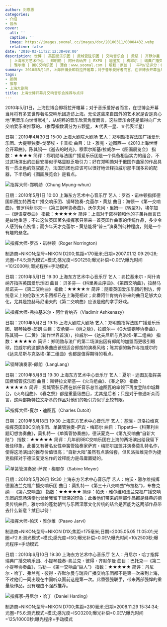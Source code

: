 ```yaml
---
author: 刘恩惠
categories:
- 介绍
- 音乐
cover:
  alt: ''
  caption: ''
  image: https://images.soomal.cc/images/doc/20100311/00004432.webp
  relative: false
date: '2010-03-11T22:12:38+08:00'
description: 世博 | 英国爱乐乐团 | 费城管弦乐团 | 交响音乐会 | 黄慈 | 齐默尔曼 | 诺林顿 | 斯图加特西南广播交响乐团 | 法兰克福广播交响乐团
  | 上海东方艺术中心 | 郑明勋 | 阿什肯纳齐 | EXPO | 迪图瓦 | 梅耶尔 | 瑞典广播交响乐团 | 法国广播爱乐乐团 | 哈丁 | 卡普松 | 贝洛拉维克
  | 雅尔维 | BBC交响乐团 | 源自：www.soomal.com | 版权：原创 |  平均/总评分：09.50/57
summary: 2010年5月1日，上海世博会即将拉开帷幕；对于音乐爱好者而言，在世博会开幕当月将有多支世界著名交响乐团造访上海。无论这些来自国外的艺术家是否是真心地”用音乐向世博献礼”，从纯粹的音乐欣赏角度而言，这些音乐会还是值得……
tags:
- 郎朗
- 推荐
- 上海大剧院
title: 上海世博开幕月交响音乐会推荐与点评
---
```


2010年5月1日，上海世博会即将拉开帷幕；对于音乐爱好者而言，在世博会开幕当月将有多支世界著名交响乐团造访上海。无论这些来自国外的艺术家是否是真心地”用音乐向世博献礼”，从纯粹的音乐欣赏角度而言，这些音乐会还是值得向广大交响爱乐者推荐的。（推荐指数满分为五颗星，★代表一星、☆代表半星）

日期：2010年4月30日 15:00 上海大剧院大剧场
艺人：郑明勋指挥法国广播爱乐乐团、大提琴独奏-戈蒂埃・卡普松
曲目：让・雅克・迪图西―《2010上海世博会开幕曲》，陈其钢―《逝去的时光》，穆索尔斯基/拉威尔―《图画展览会》
指数：★★★★
简评：郑明勋与法国广播爱乐乐团是一个具备相当实力的组合，不过这场演出的曲目安排似乎略显缺乏吸引力；好在郑明勋对于俄国作曲家的作品具有一贯出色的驾驭能力，法国乐团也应该可以很好地诠释拉威尔那丰润多彩的配器，下半场的《图画展览会》是看点。

![指挥大师-郑明勋（Chung Myung-whun）](https://images.soomal.cc/images/doc/20100311/00004429.webp)





日期：2010年5月1日 10:00 上海东方艺术中心音乐厅
艺人：罗杰・诺林顿指挥德国斯图加特西南广播交响乐团、钢琴独奏-克蕾尔・黄慈
曲目：海顿―《第一交响曲》，普罗科菲耶夫―《第三钢琴协奏曲》，沃尔夫冈・里姆―《转型3》，埃尔加―《谜语变奏曲》
指数：★★★★☆
简评：上海对于诺林顿和他的子弟兵而言已是故地重游；不过这位英国著名指挥家只带来一首英国作曲家的传统作品，多少令人感到有点惋惜；而少年天才克蕾尔・黄慈能将“普三”演奏到何种程度，则是一个有趣的悬念。

![指挥大师-罗杰・诺林顿（Roger Norrington）](https://images.soomal.cc/images/doc/20100311/00004430.webp)

制造商=NIKON;型号=NIKON D200;焦距=170毫米;日期=2007.01.12 09:29:28;光圈=F4.5;测光模式=模式;感光度=ISO1250;曝光补偿=0.0EV;曝光时间=10/2000秒;曝光程序=手动模式



日期：2010年5月1日 19:30 上海东方艺术中心音乐厅
艺人：弗拉基米尔・阿什肯纳齐指挥英国爱乐乐团
曲目：贝多芬―《科里奥兰序曲》、《第四交响曲》，拉赫马尼诺夫―《第二交响曲》
指数：★★★★☆
简评：随着英国爱乐乐团的到访，传统意义上的伦敦五大乐团都已在上海亮相过；此番阿什肯纳齐带来的曲目足够大众化，尤其是拉赫马尼诺夫的《第二交响曲》应该是他的拿手好戏。

![指挥大师-弗拉基米尔・阿什肯纳齐（Vladimir Ashkenazy）](https://images.soomal.cc/images/doc/20100311/00004431.webp)





日期：2010年5月2日 19:15 上海大剧院大剧场
艺人：郑明勋指挥法国广播爱乐乐团、钢琴独奏-郎朗
曲目：安承弼―《树之脉》，拉威尔―《G大调钢琴协奏曲》，陈其钢―《二黄》（新作世界首演），拉威尔―《达夫尼斯与克洛埃-第二组曲》
指数：★★★★☆
简评：郑明勋与法广的第二场演出因有郎朗的加盟而更吸引眼球，拉威尔的这部协奏曲应该很适合郎朗的演奏风格；陈其钢的新作与拉威尔的《达夫尼斯与克洛埃-第二组曲》也都是值得期待的看点。

![钢琴演奏家-郎朗（LangLang）](https://images.soomal.cc/images/doc/20100311/00004432.webp)





日期：2010年5月8日 19:30 上海东方艺术中心音乐厅
艺人：夏尔・迪图瓦指挥美国费城管弦乐团
曲目：斯特拉文斯基―《火鸟组曲》、《春之祭》
指数：★★★★☆
简评：费城管弦乐团在新任音乐总监迪图瓦的率领下再度登陆申城舞台，《火鸟组曲》、《春之祭》都是重量级曲目，尤其是后者；只是对于普通听众而言，这两部斯特拉文斯基的作品对他们的吸引力似乎比较有限。

![指挥大师-夏尔・迪图瓦（Charles Dutoit）](https://images.soomal.cc/images/doc/20100311/00004433.webp)





日期：2010年5月18日 19:30 上海东方艺术中心音乐厅
艺人：基瑞・贝洛拉维克指挥英国BBC交响乐团、单簧管独奏-萨宾・梅耶尔
曲目：Tippetti―《科莱利主题幻想协奏曲》，莫扎特―《单簧管协奏曲》，德沃夏克―《第九交响曲“自新大陆”》
指数：★★★★★
简评：几年前BBC交响乐团在上海的两场演出给我留下极佳印象，此番又有著名女性单簧管独奏家萨宾・梅耶尔加盟并演奏莫扎特名作，使得这场演出的推荐价值很高；“自新大陆”虽然有点落俗套，但贝洛拉维克作为捷克指挥对于德沃夏克名作的诠释能力是毋庸置疑的。

![单簧管演奏家-萨宾・梅耶尔（Sabine Meyer）](https://images.soomal.cc/images/doc/20100311/00004434.webp)





日期：2010年5月26日 19:30 上海东方艺术中心音乐厅
艺人：帕沃・雅尔维指挥德国法兰克福广播交响乐团
曲目：莫扎特―《第三十八交响曲“布拉格”》，布鲁克纳―《第六交响曲》
指数：★★★★★
简评：帕沃・雅尔维和法兰克福广播交响乐团的现场演奏也曾给我留下很深的印象；此番他们带来的两部作品都是经典的德奥传统曲目，雅尔维的蓬勃朝气与乐团深厚文化传统的结合是否能为这两部作品带去什么新意？拭目以待！

![指挥大师-帕沃・雅尔维（Paavo Jarvi）](https://images.soomal.cc/images/doc/20100311/00004435.webp)

制造商=NIKON;型号=NIKON D1X;焦距=175毫米;日期=2005.05.05 11:05:01;光圈=F2.8;测光模式=模式;感光度=ISO;曝光补偿=0.0EV;曝光时间=10/2500秒;曝光程序=手动模式



日期：2010年6月10日 19:30 上海东方艺术中心音乐厅
艺人：丹尼尔・哈丁指挥瑞典广播交响乐团、小提琴独奏-弗兰克・彼得・齐默尔曼
曲目：巴托克―《第二小提琴协奏曲》，马勒―《第一交响曲“巨人”》
指数：★★★★★
简评：丹尼尔・哈丁、弗兰克・彼得・齐默尔曼与瑞典广播交响乐团都不是第一次来到上海，不过他们一同出现在中国听众面前这是第一次。此番强强联手，带来两部强悍的重量级作品，没有理由不强烈推荐。

![指挥家-丹尼尔・哈丁（Daniel Harding）](https://images.soomal.cc/images/doc/20100311/00004436.webp)

制造商=NIKON;型号=NIKON D700;焦距=280毫米;日期=2008.11.29 15:34:34;光圈=F5.6;测光模式=模式;感光度=ISO3200;曝光补偿=0.0EV;曝光时间=125/10000秒;曝光程序=手动模式